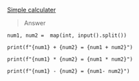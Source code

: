 <a href="https://codeforces.com/group/MWSDmqGsZm/contest/219158/problem/C">Simple calculater</a>

>Answer
```MYSQL
num1, num2 =  map(int, input().split())

print(f"{num1} + {num2} = {num1 + num2}")

print(f"{num1} * {num2} = {num1 * num2}")

print(f"{num1} - {num2} = {num1- num2}")
```
